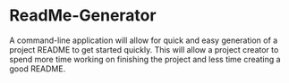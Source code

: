 # ReadMe-Generator
A command-line application will allow for quick and easy generation of a project README to get started quickly. This will allow a project creator to spend more time working on finishing the project and less time creating a good README.
